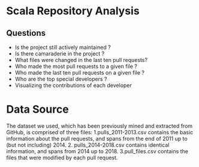# Scala Repository Analysis

## Questions
- Is the project still actively maintained ?
- Is there camaraderie in the project ?
- What files were changed in the last ten pull requests?
- Who made the most pull requests to a given file ?
- Who made the last ten pull requests on a given file ?
- Who are the top special developers ?
- Visualizing the contributions of each developer

# Data Source 
The dataset we used, which has been previously mined and extracted from GitHub, is comprised of three files:
1.pulls_2011-2013.csv contains the basic information about the pull requests, and spans from the end of 2011 up to (but not including) 2014.
2. pulls_2014-2018.csv contains identical information, and spans from 2014 up to 2018.
3.pull_files.csv contains the files that were modified by each pull request.
